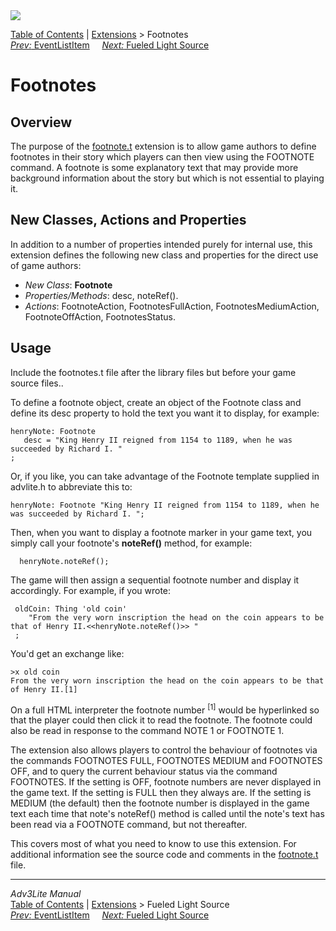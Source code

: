---
---
<div class="topbar">

<img src="../../docs/manual/topbar.jpg" data-border="0" />

</div>

<div class="nav">

<a href="../../docs/manual/toc.html" class="nav">Table of Contents</a> \|
<a href="../../docs/manual/extensions.html" class="nav">Extensions</a> \>
Footnotes  
<span class="navnp"><a href="eventlistitem.html" class="nav"><em>Prev:</em>
EventListItem</a>    
<a href="fueled.html" class="nav"><em>Next:</em> Fueled Light Source</a>
    </span>

</div>

<div class="main">

# Footnotes

## Overview

The purpose of the [footnote.t](../footnote.t) extension is to allow
game authors to define footnotes in their story which players can then
view using the FOOTNOTE command. A footnote is some explanatory text
that may provide more background information about the story but which
is not essential to playing it.

  
<span id="classes"></span>

## New Classes, Actions and Properties

In addition to a number of properties intended purely for internal use,
this extension defines the following new class and properties for the
direct use of game authors:

- *New Class*: **Footnote**
- *Properties/Methods*: <span class="code">desc</span>,
  <span class="code">noteRef()</span>.
- *Actions*: FootnoteAction, FootnotesFullAction, FootnotesMediumAction,
  FootnoteOffAction, FootnotesStatus.

  
<span id="usage"></span>

## Usage

Include the footnotes.t file after the library files but before your
game source files..

To define a footnote object, create an object of the Footnote class and
define its desc property to hold the text you want it to display, for
example:

<div class="code">

    henryNote: Footnote
       desc = "King Henry II reigned from 1154 to 1189, when he was succeeded by Richard I. "
    ; 
     

</div>

Or, if you like, you can take advantage of the Footnote template
supplied in advlite.h to abbreviate this to:

<div class="code">

    henryNote: Footnote "King Henry II reigned from 1154 to 1189, when he was succeeded by Richard I. "; 
     

</div>

Then, when you want to display a footnote marker in your game text, you
simply call your footnote's **noteRef()** method, for example:

<div class="code">

      henryNote.noteRef(); 
     

</div>

The game will then assign a sequential footnote number and display it
accordingly. For example, if you wrote:

<div class="code">

     oldCoin: Thing 'old coin'
        "From the very worn inscription the head on the coin appears to be that of Henry II.<<henryNote.noteRef()>> "
     ; 
     

</div>

You'd get an exchange like:

    >x old coin
    From the very worn inscription the head on the coin appears to be that of Henry II.[1]

On a full HTML interpreter the footnote number <sup>\[1\]</sup> would be
hyperlinked so that the player could then click it to read the footnote.
The footnote could also be read in response to the command NOTE 1 or
FOOTNOTE 1.

The extension also allows players to control the behaviour of footnotes
via the commands FOOTNOTES FULL, FOOTNOTES MEDIUM and FOOTNOTES OFF, and
to query the current behaviour status via the command FOOTNOTES. If the
setting is OFF, footnote numbers are never displayed in the game text.
If the setting is FULL then they always are. If the setting is MEDIUM
(the default) then the footnote number is displayed in the game text
each time that note's <span class="code">noteRef()</span> method is
called until the note's text has been read via a FOOTNOTE command, but
not thereafter.

This covers most of what you need to know to use this extension. For
additional information see the source code and comments in the
[footnote.t](../footnote.t) file.

</div>

------------------------------------------------------------------------

<div class="navb">

*Adv3Lite Manual*  
<a href="../../docs/manual/toc.html" class="nav">Table of Contents</a> \|
<a href="../../docs/manual/extensions.html" class="nav">Extensions</a> \>
Fueled Light Source  
<span class="navnp"><a href="eventlistitem.html" class="nav"><em>Prev:</em>
EventListItem</a>    
<a href="fueled.html" class="nav"><em>Next:</em> Fueled Light Source</a>
    </span>

</div>
